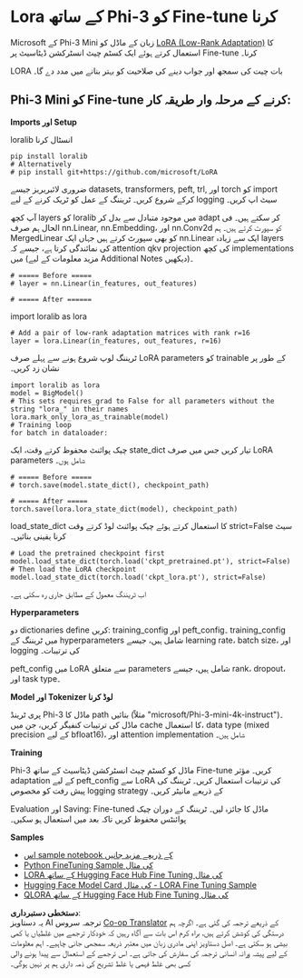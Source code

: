 <!--
CO_OP_TRANSLATOR_METADATA:
{
  "original_hash": "50b6a55a0831b417835087d8b57759fe",
  "translation_date": "2025-05-07T13:30:26+00:00",
  "source_file": "md/03.FineTuning/FineTuning_Lora.md",
  "language_code": "ur"
}
-->
# **Lora کے ساتھ Phi-3 کو Fine-tune کرنا**

Microsoft کے Phi-3 Mini زبان کے ماڈل کو [LoRA (Low-Rank Adaptation)](https://github.com/microsoft/LoRA?WT.mc_id=aiml-138114-kinfeylo) کا استعمال کرتے ہوئے ایک کسٹم چیٹ انسٹرکشن ڈیٹاسیٹ پر Fine-tune کرنا۔

LORA بات چیت کی سمجھ اور جواب دینے کی صلاحیت کو بہتر بنانے میں مدد دے گا۔

## Phi-3 Mini کو Fine-tune کرنے کے مرحلہ وار طریقہ کار:

**Imports اور Setup**

loralib انسٹال کرنا

```
pip install loralib
# Alternatively
# pip install git+https://github.com/microsoft/LoRA

```

ضروری لائبریریز جیسے datasets, transformers, peft, trl, اور torch کو import کرکے شروع کریں۔
ٹریننگ کے عمل کو ٹریک کرنے کے لیے logging سیٹ اپ کریں۔

آپ کچھ layers کو loralib میں موجود متبادل سے بدل کر adapt کر سکتے ہیں۔ فی الحال ہم صرف nn.Linear, nn.Embedding، اور nn.Conv2d کو سپورٹ کرتے ہیں۔ ہم MergedLinear کو بھی سپورٹ کرتے ہیں جہاں ایک nn.Linear ایک سے زیادہ layers کی نمائندگی کرتا ہے، جیسے کہ attention qkv projection کی کچھ implementations میں (مزید معلومات کے لیے Additional Notes دیکھیں)۔

```
# ===== Before =====
# layer = nn.Linear(in_features, out_features)
```

```
# ===== After ======
```

import loralib as lora

```
# Add a pair of low-rank adaptation matrices with rank r=16
layer = lora.Linear(in_features, out_features, r=16)
```

ٹریننگ لوپ شروع ہونے سے پہلے صرف LoRA parameters کو trainable کے طور پر نشان زد کریں۔

```
import loralib as lora
model = BigModel()
# This sets requires_grad to False for all parameters without the string "lora_" in their names
lora.mark_only_lora_as_trainable(model)
# Training loop
for batch in dataloader:
```

چیک پوائنٹ محفوظ کرتے وقت، ایک state_dict تیار کریں جس میں صرف LoRA parameters شامل ہوں۔

```
# ===== Before =====
# torch.save(model.state_dict(), checkpoint_path)
```  
```
# ===== After =====
torch.save(lora.lora_state_dict(model), checkpoint_path)
```

load_state_dict کا استعمال کرتے ہوئے چیک پوائنٹ لوڈ کرتے وقت strict=False سیٹ کرنا یقینی بنائیں۔

```
# Load the pretrained checkpoint first
model.load_state_dict(torch.load('ckpt_pretrained.pt'), strict=False)
# Then load the LoRA checkpoint
model.load_state_dict(torch.load('ckpt_lora.pt'), strict=False)
```

اب ٹریننگ معمول کے مطابق جاری رہ سکتی ہے۔

**Hyperparameters**

دو dictionaries define کریں: training_config اور peft_config۔ training_config میں ٹریننگ کے hyperparameters شامل ہیں، جیسے learning rate، batch size، اور logging کی ترتیبات۔

peft_config میں LoRA سے متعلق parameters شامل ہیں، جیسے rank، dropout، اور task type۔

**Model اور Tokenizer لوڈ کرنا**

پری ٹرینڈ Phi-3 ماڈل کا path بتائیں (مثلاً "microsoft/Phi-3-mini-4k-instruct")۔ ماڈل کی ترتیبات کنفیگر کریں، جن میں cache کا استعمال، data type (mixed precision کے لیے bfloat16)، اور attention implementation شامل ہیں۔

**Training**

Phi-3 ماڈل کو کسٹم چیٹ انسٹرکشن ڈیٹاسیٹ کے ساتھ Fine-tune کریں۔ مؤثر adaptation کے لیے peft_config سے LoRA کی ترتیبات استعمال کریں۔ ٹریننگ کی پیش رفت کو مخصوص logging strategy کے ذریعے مانیٹر کریں۔

Evaluation اور Saving: Fine-tuned ماڈل کا جائزہ لیں۔ ٹریننگ کے دوران چیک پوائنٹس محفوظ کریں تاکہ بعد میں استعمال ہو سکیں۔

**Samples**
- [اس sample notebook کے ذریعے مزید جانیں](../../../../code/03.Finetuning/Phi_3_Inference_Finetuning.ipynb)
- [Python FineTuning Sample کی مثال](../../../../code/03.Finetuning/FineTrainingScript.py)
- [LORA کے ساتھ Hugging Face Hub Fine Tuning کی مثال](../../../../code/03.Finetuning/Phi-3-finetune-lora-python.ipynb)
- [Hugging Face Model Card کی مثال - LORA Fine Tuning Sample](https://huggingface.co/microsoft/Phi-3-mini-4k-instruct/blob/main/sample_finetune.py)
- [QLORA کے ساتھ Hugging Face Hub Fine Tuning کی مثال](../../../../code/03.Finetuning/Phi-3-finetune-qlora-python.ipynb)

**دستخطی دستبرداری**:  
یہ دستاویز AI ترجمہ سروس [Co-op Translator](https://github.com/Azure/co-op-translator) کے ذریعے ترجمہ کی گئی ہے۔ اگرچہ ہم درستگی کی کوشش کرتے ہیں، براہ کرم اس بات سے آگاہ رہیں کہ خودکار ترجمے میں غلطیاں یا کمی بیشی ہو سکتی ہے۔ اصل دستاویز اپنی مادری زبان میں معتبر ذریعہ سمجھی جانی چاہیے۔ اہم معلومات کے لیے پیشہ ورانہ انسانی ترجمہ کی سفارش کی جاتی ہے۔ اس ترجمے کے استعمال سے پیدا ہونے والی کسی بھی غلط فہمی یا غلط تشریح کی ذمہ داری ہم پر نہیں ہوگی۔